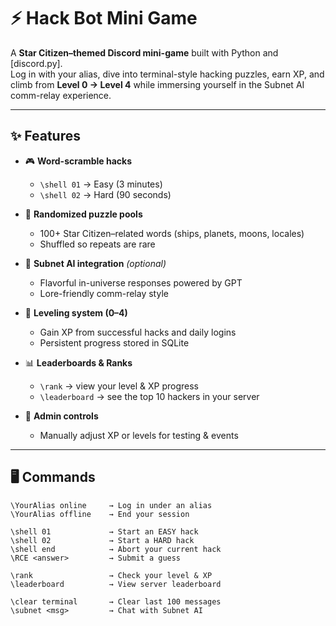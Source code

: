 # ⚡ Hack Bot Mini Game

A **Star Citizen–themed Discord mini-game** built with Python and [discord.py].  
Log in with your alias, dive into terminal-style hacking puzzles, earn XP, and climb from **Level 0 → Level 4** while immersing yourself in the Subnet AI comm-relay experience.

---

## ✨ Features

- 🎮 **Word-scramble hacks**  
  - `\shell 01` → Easy (3 minutes)  
  - `\shell 02` → Hard (90 seconds)  

- 🧩 **Randomized puzzle pools**  
  - 100+ Star Citizen–related words (ships, planets, moons, locales)  
  - Shuffled so repeats are rare  

- 🧠 **Subnet AI integration** *(optional)*  
  - Flavorful in-universe responses powered by GPT  
  - Lore-friendly comm-relay style  

- 🏅 **Leveling system (0–4)**  
  - Gain XP from successful hacks and daily logins  
  - Persistent progress stored in SQLite  

- 📊 **Leaderboards & Ranks**  
  - `\rank` → view your level & XP progress  
  - `\leaderboard` → see the top 10 hackers in your server  

- 🔧 **Admin controls**  
  - Manually adjust XP or levels for testing & events  

---

## 🖥️ Commands

```text
\YourAlias online     → Log in under an alias
\YourAlias offline    → End your session

\shell 01             → Start an EASY hack
\shell 02             → Start a HARD hack
\shell end            → Abort your current hack
\RCE <answer>         → Submit a guess

\rank                 → Check your level & XP
\leaderboard          → View server leaderboard

\clear terminal       → Clear last 100 messages
\subnet <msg>         → Chat with Subnet AI

